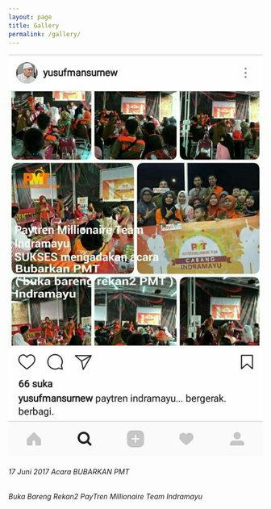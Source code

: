 ```yaml
---
layout: page
title: Gallery
permalink: /gallery/
---
```


![alt text](/images/bukberim.jpg "bukber")
###### 17 Juni 2017 Acara BUBARKAN PMT
###### Buka Bareng Rekan2 PayTren Millionaire Team Indramayu

